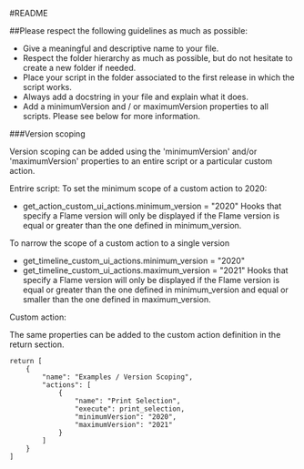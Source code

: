 #README

##Please respect the following guidelines as much as possible:

* Give a meaningful and descriptive name to your file.
* Respect the folder hierarchy as much as possible, but do not hesitate to create a new folder if needed.
* Place your script in the folder associated to the first release in which the script works.
* Always add a docstring in your file and explain what it does.
* Add a minimumVersion and / or maximumVersion properties to all scripts. Please see below for more information.

###Version scoping

Version scoping can be added using the 'minimumVersion' and/or 'maximumVersion' properties to an entire script or a particular custom action.

Entrire script:
To set the minimum scope of a custom action to 2020:
* get_action_custom_ui_actions.minimum_version = "2020"
Hooks that specify a Flame version will only be displayed if the Flame version is equal or greater than the one defined in minimum_version.

To narrow the scope of a custom action to a single version
* get_timeline_custom_ui_actions.minimum_version = "2020"
* get_timeline_custom_ui_actions.maximum_version = "2021"
Hooks that specify a Flame version will only be displayed if the Flame version is equal or greater than the one defined in minimum_version
and equal or smaller than the one defined in maximum_version.

Custom action:

The same properties can be added to the custom action definition in the return section.

    return [
        {
            "name": "Examples / Version Scoping",
            "actions": [
                {
                    "name": "Print Selection",
                    "execute": print_selection,
                    "minimumVersion": "2020",
                    "maximumVersion": "2021"
                }
            ]
        }
    ]